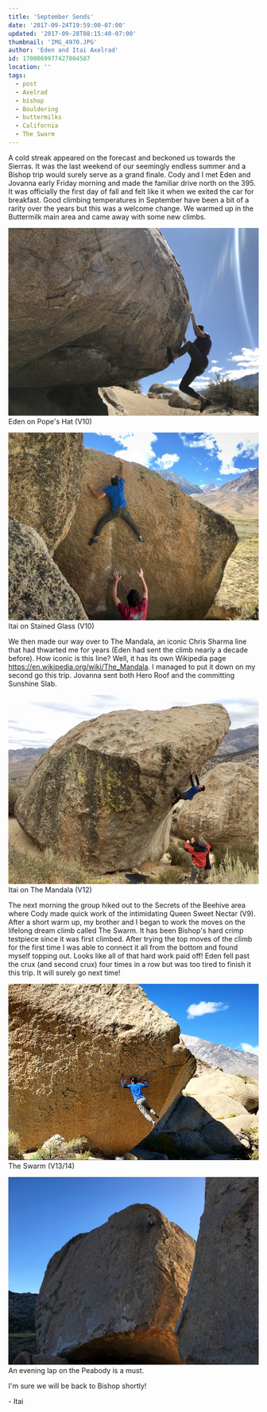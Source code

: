 ```yaml
---
title: 'September Sends'
date: '2017-09-24T19:59:00-07:00'
updated: '2017-09-28T08:15:40-07:00'
thumbnail: 'IMG_4970.JPG'
author: 'Eden and Itai Axelrad'
id: 1700869977427004587
location: ''
tags:
  - post
  - Axelrad
  - bishop
  - Bouldering
  - buttermilks
  - California
  - The Swarm
---
```

A cold streak appeared on the forecast and beckoned us towards the Sierras. It was the last weekend of our seemingly endless summer and a Bishop trip would surely serve as a grand finale. Cody and I met Eden and Jovanna early Friday morning and made the familiar drive north on the 395. It was officially the first day of fall and felt like it when we exited the car for breakfast. Good climbing temperatures in September have been a bit of a rarity over the years but this was a welcome change. We warmed up in the Buttermilk main area and came away with some new climbs.

![image alt](/images/IMG_4970.JPG)Eden on Pope's Hat (V10)

![image alt](/images/IMG_4982.JPG)Itai on Stained Glass (V10)

[](/images/IMG_4982.JPG)

[](/images/IMG_4982.JPG)

We then made our way over to The Mandala, an iconic Chris Sharma line that had thwarted me for years (Eden had sent the climb nearly a decade before). How iconic is this line? Well, it has its own Wikipedia page <https://en.wikipedia.org/wiki/The_Mandala>. I managed to put it down on my second go this trip. Jovanna sent both Hero Roof and the committing Sunshine Slab.

![image alt](/images/FullSizeRender%2011.jpg)Itai on The Mandala (V12)

The next morning the group hiked out to the Secrets of the Beehive area where Cody made quick work of the intimidating Queen Sweet Nectar (V9). After a short warm up, my brother and I began to work the moves on the lifelong dream climb called The Swarm. It has been Bishop's hard crimp testpiece since it was first climbed. After trying the top moves of the climb for the first time I was able to connect it all from the bottom and found myself topping out. Looks like all of that hard work paid off! Eden fell past the crux (and second crux) four times in a row but was too tired to finish it this trip. It will surely go next time!

![image alt](/images/IMG_5001.JPG)The Swarm (V13/14)

![image alt](/images/IMG_4999.JPG)An evening lap on the Peabody is a must.

I'm sure we will be back to Bishop shortly!

\- Itai

[](/images/IMG_4999.JPG)

[](/images/IMG_4999.JPG)
